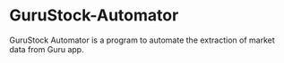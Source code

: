 # GuruStock-Automator

GuruStock Automator is a program to automate the extraction of market data from Guru app.
